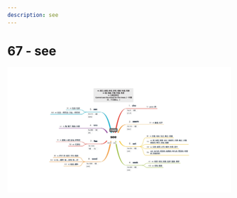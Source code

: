 ```yaml
---
description: see
---
```


# 67 - see



![Image text](https://raw.githubusercontent.com/rulinma/ai-word/master/images/67-see.jpg)


